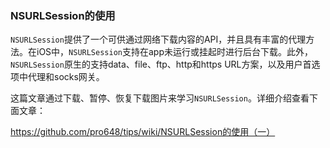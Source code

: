 ### NSURLSession的使用

`NSURLSession`提供了一个可供通过网络下载内容的API，并且具有丰富的代理方法。在iOS中，`NSURLSession`支持在app未运行或挂起时进行后台下载。此外，`NSURLSession`原生的支持data、file、ftp、http和https URL方案，以及用户首选项中代理和socks网关。

这篇文章通过下载、暂停、恢复下载图片来学习`NSURLSession`。详细介绍查看下面文章：

<https://github.com/pro648/tips/wiki/NSURLSession的使用（一）>